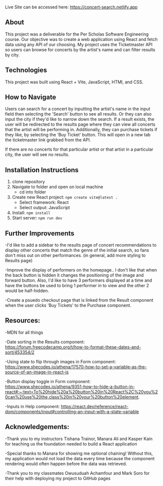 Live Site can be accessed here: https://concert-search.netlify.app

## About

This project was a deliverable for the Per Scholas Software Engineering course. Our objective was to create a web application using React and fetch data using any API of our choosing. My project uses the Ticketmaster API so users can browse for concerts by the artist's name and can filter results by city.

## Technologies

This project was built using React + Vite, JavaScript, HTMl, and CSS.

## How to Navigate

Users can search for a concert by inputting the artist's name in the input field then selecting the 'Search' button to see all results. Or they can also input the city if they'd like to narrow down the search. If a result exists, the user will be redirected to the results page where they can view all concerts that the artist will be performing in. Additionally, they can purchase tickets if they like, by selecting the 'Buy Ticket' button. This will open in a new tab the ticketmaster link grabbed from the API.

If there are no concerts for that particular artist or that artist in a particular city, the user will see no results.

## Installation Instructions

1. clone repository
2. Navigate to folder and open on local machine
   - cd into folder
3. Create new React project: `npm create vite@latest .`
   - Select framework: React
   - Select output: JavaScript
4. Install: `npm install`
5. Start server: `npm run dev`

## Further Improvements

-I'd like to add a sidebar to the results page of concert recommendations to display other concerts that match the genre of the initial search, so fans don't miss out on other performances. (in general, add more styling to Results page)

-Improve the display of performers on the homepage.. I don't like that when the back button is hidden it changes the positioning of the image and forward button. Also, I'd like to have 3 performers displayed at a time and have the buttons be used to bring 1 performer in to view and the other 2 would be half-hidden.

-Create a psuedo checkout page that is linked from the Result component when the user clicks 'Buy Tickets' to the Purchase component.

## Resources:

-MDN for all things

-Date sorting in the Results component: https://forum.freecodecamp.org/t/how-to-format-these-dates-and-sort/453354/2

-Using state to flip through images in Form component: https://www.shecodes.io/athena/17570-how-to-set-a-variable-as-the-source-of-an-image-in-react-js

-Button display toggle in Form component: https://www.shecodes.io/athena/9351-how-to-hide-a-button-in-react#:~:text=To%20hide%20a%20button%20in%20React%2C%20you%20can%20use%20the,class%20in%20your%20button%20element.

-Inputs in Help component: https://react.dev/reference/react-dom/components/input#controlling-an-input-with-a-state-variable

## Acknowledgements:

-Thank you to my instructors Tishana Trainor, Manara Ali and Kasper Kain for teaching us the foundation needed to build a React application

-Special thanks to Manara for showing me optional chaining! Without this, my application would not load the data every time because the component rendering would often happen before the data was retrieved.

-Thank you to my classmates Owusuduah Achamfour and Mark Soro for their help with deploying my project to GitHub pages
